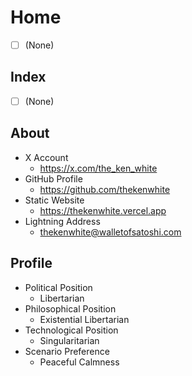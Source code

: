 # Home

- [ ] (None)

## Index

- [ ] (None)

## About

- X Account
	- https://x.com/the_ken_white
- GitHub Profile
	- https://github.com/thekenwhite
- Static Website
	- https://thekenwhite.vercel.app
- Lightning Address
	- thekenwhite@walletofsatoshi.com

## Profile

- Political Position
	- Libertarian
- Philosophical Position
	- Existential Libertarian
- Technological Position
	- Singularitarian
- Scenario Preference
	- Peaceful Calmness

